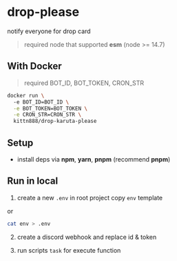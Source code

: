 # drop-please

notify everyone for drop card

> required node that supported **esm** (node >= 14.7)

## With Docker

> required BOT_ID, BOT_TOKEN, CRON_STR

```bash
docker run \ 
  -e BOT_ID=BOT_ID \
  -e BOT_TOKEN=BOT_TOKEN \
  -e CRON_STR=CRON_STR \
  kittn888/drop-karuta-please
```

## Setup

- install deps via **npm**, **yarn**, **pnpm** (recommend **pnpm**)

## Run in local

1. create a new `.env` in root project copy `env` template

or

```bash
cat env > .env
```

2. create a discord webhook and replace id & token

3. run scripts `task` for execute function
